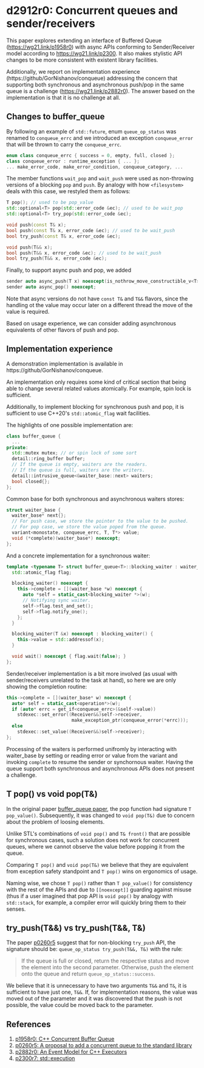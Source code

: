 # d2912r0: Concurrent queues and sender/receivers

This paper explores extending an interface of Buffered Queue (https://wg21.link/p1958r0) with async APIs
conforming to Sender/Receiver model according to https://wg21.link/p2300. It also makes stylistic API
changes to be more consistent with existent library facilities.

Additionally, we report on implementation experience (https://github/GorNishanov/conqueue)
addressing the concern that supporting
both synchronous and asynchronous push/pop in the same queue is a challenge (https://wg21.link/p2882r0).
The answer based on the implementation is that it is no challenge at all.

## Changes to buffer_queue

By following an example of `std::future`, enum `queue_op_status` was renamed to `conqueue_errc` and we
introduced an exception `conqueue_error` that will be thrown to carry the `conqueue_errc`.

```c++
enum class conqueue_errc { success = 0, empty, full, closed };
class conqueue_error : runtime_exception { ... };
... make_error_code, make_error_condition, conqueue_category, ...
```

The member functions `wait_pop` and `wait_push` were used as non-throwing versions of a blocking `pop` and `push`. By analogy with how
`<filesystem>` deals with this case, we restyled them as follows:

```c++
T pop(); // used to be pop_value
std::optional<T> pop(std::error_code &ec); // used to be wait_pop
std::optional<T> try_pop(std::error_code &ec);
```

```c++
void push(const T& x);
bool push(const T& x, error_code &ec); // used to be wait_push
bool try_push(const T& x, error_code &ec);

void push(T&& x);
bool push(T&& x, error_code &ec); // used to be wait_push
bool try_push(T&& x, error_code &ec);
```

Finally, to support async push and pop, we added

```c++
sender auto async_push(T x) noexcept(is_nothrow_move_constructible_v<T>);
sender auto async_pop() noexcept;
```

Note that async versions do not have `const T&` and `T&&` flavors,
since the handling ot the value may occur later on a different thread
the move of the value is required.

Based on usage experience, we can consider adding asynchronous equivalents of
other flavors of push and pop.

## Implementation experience

A demonstration implementation is available in https://github/GorNishanov/conqueue.

An implementation only requires some kind of
critical section that being able to
change several related values atomically.
For example, spin lock is sufficient.

Additionally, to implement blocking for
synchronous push and pop, it is sufficient to use
C++20's `std::atomic_flag` wait facilities.

The highlights of one possible implementation are:

```c++
class buffer_queue {
  ...
private:
  std::mutex mutex; // or spin lock of some sort
  detail::ring_buffer buffer;
  // If the queue is empty, waiters are the readers.
  // If the queue is full, waiters are the writers.
  detail::intrusive_queue<&waiter_base::next> waiters;
  bool closed{};
};
```

Common base for both synchronous and asynchronous waiters stores:

```c++
struct waiter_base {
  waiter_base* next{};
  // For push case, we store the pointer to the value to be pushed.
  // For pop case, we store the value poped from the queue.
  variant<monostate, conqueue_errc, T, T*> value;
  void (*complete)(waiter_base*) noexcept;
};
```

And a concrete implementation for a synchronous waiter:

```c++
template <typename T> struct buffer_queue<T>::blocking_waiter : waiter_base {
  std::atomic_flag flag;

  blocking_waiter() noexcept {
    this->complete = [](waiter_base *w) noexcept {
      auto *self = static_cast<blocking_waiter *>(w);
      // Notifying sync waiter.
      self->flag.test_and_set();
      self->flag.notify_one();
    };
  }

  blocking_waiter(T &x) noexcept : blocking_waiter() {
    this->value = std::addressof(x);
  }

  void wait() noexcept { flag.wait(false); }
};
```

Sender/receiver implementation is a bit more involved (as usual with sender/receivers unrelated to the task at hand), so
here we are only showing the completion routine:

```c++
this->complete = [](waiter_base* w) noexcept {
  auto* self = static_cast<operation*>(w);
  if (auto* errc = get_if<conqueue_errc>(&self->value))
    stdexec::set_error((Receiver&&)self->receiver,
                        make_exception_ptr(conqueue_error(*errc)));
  else
    stdexec::set_value((Receiver&&)self->receiver);
};
```

Processing of the waiters is performed unifromly by interacting with waiter_base by
setting or reading error or value from the variant and invoking `complete` to resume the
sender or synchornous waiter. Having the queue support both synchronous and asynchronous APIs does not present a challenge.

## T pop() vs void pop(T&)

In the original paper [buffer_queue paper](https://wg21.link/p1958r0), the pop function
had signature `T pop_value()`. Subsequently, it was changed to `void pop(T&)` due to
concern about the problem of loosing elements.

Unlike STL's combinations of `void pop()` and `T& front()` that are possible for synchronous cases, such a solution does not work for concurrent queues, where we
cannot observe the value before popping it from the queue.

Comparing `T pop()` and `void pop(T&)` we believe that they are equivalent from
exception safety standpoint and `T pop()` wins on ergonomics of usage.

Naming wise, we chose `T pop()` rather than `T pop_value()` for consistency with the rest
of the APIs and due to `[[noexcept]]` guarding against misuse (thus if a user imagined that pop API is `void pop()` by analogy with `std::stack`, for example, a compiler error
will quickly bring them to their senses.

## try_push(T&&) vs try_push(T&&, T&)

The paper [p0260r5](https://wg21.link/p0260r5) suggest that for non-blocking `try_push`
API, the signature should be: `queue_op_status try_push(T&&, T&)` with the rule:

> If the queue is full or closed, return the respective status and move the element into the second parameter. Otherwise, push the element onto the queue and return `queue_op_status::success`.

We believe that it is unnecessary to have two arguments `T&&` and `T&`, it is sufficient to have just one, `T&&`. If, for implementation reasons, the value was moved out of the parameter and it was discovered that the push is not possible, the value could be moved
back to the parameter.

## References

1. [p1958r0: C++ Concurrent Buffer Queue](https://wg21.link/p1958r0)
2. [p0260r5: A proposal to add a concurrent queue
   to the standard library](https://wg21.link/p0260r5)
3. [p2882r0: An Event Model for C++ Executors](https://wg21.link/p2882r0)
4. [p2300r7: std::execution](https://wg21.link/p2300r7)
